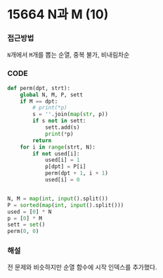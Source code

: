 # 15664 N과 M (10)



### 접근방법

`N`개에서 `M`개를 뽑는 순열, 중복 불가, 비내림차순

### CODE

```python
def perm(dpt, strt):
    global N, M, P, sett
    if M == dpt:
        # print(*p)
        s = ''.join(map(str, p))
        if s not in sett:
            sett.add(s)
            print(*p)
        return
    for i in range(strt, N):
        if not used[i]:
            used[i] = 1
            p[dpt] = P[i]
            perm(dpt + 1, i + 1)
            used[i] = 0


N, M = map(int, input().split())
P = sorted(map(int, input().split()))
used = [0] * N
p = [0] * M
sett = set()
perm(0, 0)
```

### 해설

전 문제와 비슷하지만 순열 함수에 시작 인덱스를 추가했다.

